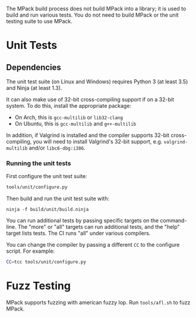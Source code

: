 The MPack build process does not build MPack into a library; it is used to build and run various tests. You do not need to build MPack or the unit testing suite to use MPack.

# Unit Tests

## Dependencies

The unit test suite (on Linux and Windows) requires Python 3 (at least 3.5) and Ninja (at least 1.3).

It can also make use of 32-bit cross-compiling support if on a 32-bit system. To do this, install the appropriate package:

- On Arch, this is `gcc-multilib` or `lib32-clang`
- On Ubuntu, this is `gcc-multilib` and `g++-multilib`

In addition, if Valgrind is installed and the compiler supports 32-bit cross-compiling, you will need to install Valgrind's 32-bit support, e.g. `valgrind-multilib` and/or `libc6-dbg:i386`.

### Running the unit tests

First configure the unit test suite:

```sh
tools/unit/configure.py
```

Then build and run the unit test suite with:

```
ninja -f build/unit/build.ninja
```

You can run additional tests by passing specific targets on the command-line. The "more" or "all" targets can run additional tests, and the "help" target lists tests. The CI runs "all" under various compilers.

You can change the compiler by passing a different `CC` to the configure script. For example:

```sh
CC=tcc tools/unit/configure.py
```

# Fuzz Testing

MPack supports fuzzing with american fuzzy lop. Run `tools/afl.sh` to fuzz MPack.
